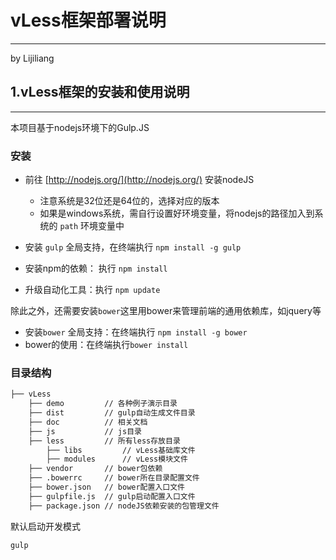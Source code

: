 # vLess框架部署说明
--------------------------
by Lijiliang


## 1.vLess框架的安装和使用说明
----------------------

本项目基于nodejs环境下的Gulp.JS


### 安装

* 前往 [http://nodejs.org/](http://nodejs.org/) 安装nodeJS
   - 注意系统是32位还是64位的，选择对应的版本
   - 如果是windows系统，需自行设置好环境变量，将nodejs的路径加入到系统的 `path` 环境变量中

* 安装 `gulp` 全局支持，在终端执行 `npm install -g gulp`

* 安装npm的依赖： 执行 `npm install`

* 升级自动化工具：执行 `npm update`

除此之外，还需要安装``bower``这里用bower来管理前端的通用依赖库，如jquery等
* 安装`bower` 全局支持：在终端执行 ``npm install -g bower``
* bower的使用：在终端执行``bower install``

### 目录结构
```html
├── vLess
    ├── demo         // 各种例子演示目录
    ├── dist         // gulp自动生成文件目录
    ├── doc          // 相关文档
    ├── js           // js目录
    ├── less         // 所有less存放目录
        ├── libs         // vLess基础库文件
        ├── modules      // vLess模块文件
    ├── vendor       // bower包依赖
    ├── .bowerrc     // bower所在目录配置文件
    ├── bower.json   // bower配置入口文件
    ├── gulpfile.js  // gulp启动配置入口文件
    ├── package.json // nodeJS依赖安装的包管理文件
```
默认启动开发模式
```
gulp
```